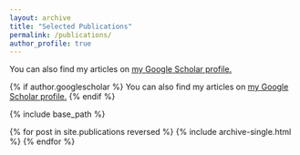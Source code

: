 ```yaml
---
layout: archive
title: "Selected Publications"
permalink: /publications/
author_profile: true
---
```


You can also find my articles on <u><a href="https://scholar.google.com/citations?user=dzYwzdwAAAAJ&hl=en">my Google Scholar profile</a>.</u>

{% if author.googlescholar %}
  You can also find my articles on <u><a href="{{author.googlescholar}}">my Google Scholar profile</a>.</u>
{% endif %}

{% include base_path %}

{% for post in site.publications reversed %}
  {% include archive-single.html %}
{% endfor %}
